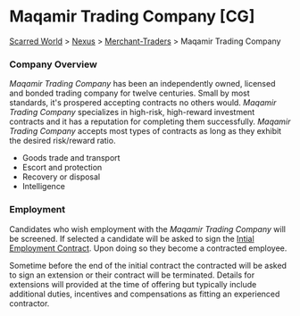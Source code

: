 # Maqamir Trading Company [CG]
[Scarred World](./scarred-world.md) > [Nexus](./city.md) > [Merchant-Traders](./merchants.md) > Maqamir Trading Company

### Company Overview
*Maqamir Trading Company* has been an independently owned, licensed and bonded trading company for twelve centuries. Small by most standards, it's prospered accepting contracts no others would. *Maqamir Trading Company* specializes in high-risk, high-reward investment contracts and it has a reputation for completing them successfully. *Maqamir Trading Company* accepts most types of contracts as long as they exhibit the desired risk/reward ratio.
* Goods trade and transport
* Escort and protection
* Recovery or disposal
* Intelligence

### Employment
Candidates who wish employment with the *Maqamir Trading Company* will be screened. If selected a candidate will be asked to sign the [Intial Employment Contract](./contract.md). Upon doing so they become a contracted employee.

Sometime before the end of the initial contract the contracted will be asked to sign an extension or their contract will be terminated. Details for extensions will provided at the time of offering but typically include additional duties, incentives and compensations as fitting an experienced contractor.
